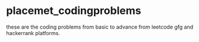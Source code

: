 # placemet_codingproblems


these are the coding problems from basic to advance from leetcode gfg and hackerrank platforms.

